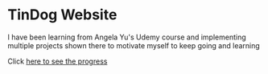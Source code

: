 <h1>TinDog Website</h1>
<p>I have been learning from Angela Yu's Udemy course and implementing multiple projects shown there to motivate myself to keep going and learning</p>
<p>Click <a href="https://bhargav166.github.io/TinDog/">here to see the progress</p>

